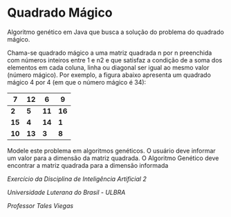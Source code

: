 # Quadrado Mágico
Algoritmo genético em Java que busca a solução do problema do quadrado mágico.


Chama-se quadrado mágico a uma matriz quadrada n por n preenchida com números inteiros entre 1 e n2 e que satisfaz a condição de a soma dos elementos em cada coluna, linha ou diagonal ser igual ao mesmo valor (número mágico). Por exemplo, a figura abaixo apresenta um quadrado mágico 4 por 4 (em que o número mágico é 34):

| 7  | 12 | 6  | 9  |
|----|----|----|----|
| **2**  | **5**  | **11** | **16** |
| **15** | **4**  | **14** | **1**  |
| **10** | **13** | **3**  | **8**  |

Modele este problema em algoritmos genéticos. O usuário deve informar um valor para a dimensão da matriz quadrada. O Algoritmo Genético deve encontrar a matriz quadrada para a dimensão informada


*Exercício da Disciplina de Inteligência Artificial 2*

*Universidade Luterana do Brasil - ULBRA*

*Professor Tales Viegas*
